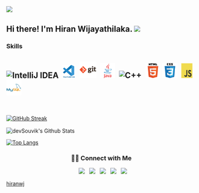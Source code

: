 

<img src="https://readme-typing-svg.herokuapp.com?color=%white&center=true&vCenter=true&width=600&height=45&lines=Howdy%2C+I'm+Hiran,+Called+Hei-ran;Experienced+as+a+developer,as+a+designer;with+a+demonstrated+history+of+working;in+the+IT+field">

<h2> Hi there! I'm Hiran Wijayathilaka. 
<img src="https://github.com/souvikguria98/souvikguria98/blob/master/Hi.gif" width="25"></h2>



### Skills
<img src="https://upload.wikimedia.org/wikipedia/commons/9/9c/IntelliJ_IDEA_Icon.svg"  title ="IntelliJ IDEA" alt="IntelliJ IDEA" width="35" height="35"/>&nbsp;
<img src="https://github.com/devicons/devicon/blob/master/icons/vscode/vscode-original-wordmark.svg" title ="VS Code" alt="VS Code" width="35" height="35"/>&nbsp;
<img src="https://github.com/devicons/devicon/blob/master/icons/git/git-original-wordmark.svg" title ="Git" alt="Git" width="45" height="45"/>&nbsp;
<img src="https://github.com/devicons/devicon/blob/master/icons/java/java-original-wordmark.svg" title="Java" alt="Java" width="40" height="40"/>&nbsp;
<img src="https://github.com/isocpp/logos/blob/master/cpp_logo.png" title="C++" alt="C++" width="30" height="auto"/>&nbsp;
<img src="https://github.com/devicons/devicon/blob/master/icons/html5/html5-original-wordmark.svg" title="HTML5" alt="HTML" width="40" height="40"/>
<img src="https://github.com/devicons/devicon/blob/master/icons/css3/css3-original-wordmark.svg"  title="CSS3" alt="CSS" width="40" height="40"/>&nbsp;
<img src="https://github.com/devicons/devicon/blob/master/icons/javascript/javascript-original.svg" title="JavaScript" alt="JavaScript" width="30" height="40"/>&nbsp;
<img src="https://github.com/devicons/devicon/blob/master/icons/mysql/mysql-original-wordmark.svg" title="MySQL"  alt="MySQL" width="40" height="40"/>&nbsp;
---
<br>

[![GitHub Streak](http://github-readme-streak-stats.herokuapp.com?user=hiranwj&theme=vision-friendly-dark)](https://git.io/streak-stats)<br>

<img align="center" src="https://github-readme-stats.vercel.app/api?username=hiranwj&include_all_commits=true&count_private=true&show_icons=true&line_height=20&title_color=7A7ADB&icon_color=2234AE&text_color=D3D3D3&bg_color=0,000000,130F40" alt="devSouvik's Github Stats">


[![Top Langs](https://github-readme-stats.vercel.app/api/top-langs/?username=hiranwj&layout=compact&text_color=daf7dc&bg_color=151515)](https://github.com/hiranwj/github-readme-stats)


<h3 align="center"> 🤝🏻 Connect with Me </h3>

<p align="center">
&nbsp; <a href="mailto:hiranwj.connect@gmail.com" target="_blank" rel="noopener noreferrer"><img src="https://cdn-icons-png.flaticon.com/512/2504/2504727.png"  width="40" /></a>
&nbsp; <a href="https://www.linkedin.com/in/hiranwj/" target="_blank" rel="noopener noreferrer"><img src="https://cdn-icons-png.flaticon.com/512/3536/3536505.png" width="40" /></a>
&nbsp; <a href="https://stackoverflow.com/users/14038198/hiranwj" target="_blank" rel="noopener noreferrer"><img src="https://cdn-icons-png.flaticon.com/512/2111/2111628.png" width="40" /></a>
&nbsp; <a href="https://twitter.com/hiranwj" target="_blank" rel="noopener noreferrer"><img src="https://cdn-icons-png.flaticon.com/512/3256/3256013.png" width="40" /></a>
&nbsp; <a href="https://about.me/hiranwj" target="_blank" rel="noopener noreferrer"><img src="https://cdn.worldvectorlogo.com/logos/about-me.svg" height="30"/></a> <br>

</p>

[hiranwj](https://github.com/hiranwj)

